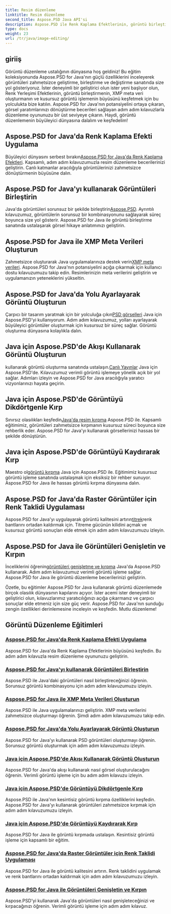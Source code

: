 ```yaml
---
title: Resim düzenleme
linktitle: Resim düzenleme
second_title: Aspose.PSD Java API'si
description: Aspose.PSD ile Renk Kaplama Efektlerinin, görüntü birleştirmenin ve kusursuz görüntü işlemenin büyüsünü keşfedin. Kılavuzlarımızla resim düzenleme oyununuzu geliştirin.
type: docs
weight: 23
url: /tr/java/image-editing/
---
```

## giriiş 

Görüntü düzenleme ustalığının dünyasına hoş geldiniz! Bu eğitim koleksiyonunda Aspose.PSD for Java'nın güçlü özelliklerini inceleyerek görüntüleri zahmetsizce geliştirme, birleştirme ve değiştirme sanatında size yol gösteriyoruz. İster deneyimli bir geliştirici olun ister yeni başlıyor olun, Renk Yerleşimi Efektlerinin, görüntü birleştirmenin, XMP meta veri oluşturmanın ve kusursuz görüntü işlemenin büyüsünü keşfetmek için bu yolculukta bize katılın. Aspose.PSD for Java'nın potansiyelini ortaya çıkaran, görsel yaratımlarınızı dönüştürme becerileri sağlayan adım adım kılavuzlarla düzenleme oyununuzu bir üst seviyeye çıkarın. Haydi, görüntü düzenlemenin büyüleyici dünyasına dalalım ve keşfedelim!

## Aspose.PSD for Java'da Renk Kaplama Efekti Uygulama

 Büyüleyici dünyasını serbest bırakın[Aspose.PSD for Java'da Renk Kaplama Efektleri](./color-overlay-effect/). Kapsamlı, adım adım kılavuzumuzla resim düzenleme becerilerinizi geliştirin. Canlı katmanlar aracılığıyla görüntülerinizi zahmetsizce dönüştürmenin büyüsüne dalın.

## Aspose.PSD for Java'yı kullanarak Görüntüleri Birleştirin

 Java'da görüntüleri sorunsuz bir şekilde birleştirin[Aspose.PSD](./combine-images/). Ayrıntılı kılavuzumuz, görüntülerin sorunsuz bir kombinasyonunu sağlayarak süreç boyunca size yol gösterir. Aspose.PSD for Java ile görüntü birleştirme sanatında ustalaşarak görsel hikaye anlatımınızı geliştirin.

## Aspose.PSD for Java ile XMP Meta Verileri Oluşturun

 Zahmetsizce oluşturarak Java uygulamalarınıza destek verin[XMP meta verileri](./create-xmp-metadata/). Aspose.PSD for Java'nın potansiyelini açığa çıkarmak için kullanıcı dostu kılavuzumuzu takip edin. Resimlerinizin meta verilerini geliştirin ve uygulamanızın yeteneklerini yükseltin.

## Aspose.PSD for Java'da Yolu Ayarlayarak Görüntü Oluşturun

 Çarpıcı bir tasarım yaratmak için bir yolculuğa çıkın[PSD görselleri](./create-image-by-setting-path/) Java için Aspose.PSD'yi kullanıyorum. Adım adım kılavuzumuz, yolları ayarlayarak büyüleyici görüntüler oluşturmak için kusursuz bir süreç sağlar. Görüntü oluşturma dünyasına kolaylıkla dalın.

## Java için Aspose.PSD'de Akışı Kullanarak Görüntü Oluşturun

 kullanarak görüntü oluşturma sanatında ustalaşın.[Canlı Yayınlar](./create-image-using-stream/) Java için Aspose.PSD'de. Kılavuzumuz verimli görüntü işlemeye yönelik açık bir yol sağlar. Adımları izleyin ve Aspose.PSD for Java aracılığıyla yaratıcı vizyonlarınızı hayata geçirin.

## Java için Aspose.PSD'de Görüntüyü Dikdörtgenle Kırp

 Sınırsız olasılıkları keşfedin[Java'da resim kırpma](./crop-image-by-rectangle/) Aspose.PSD ile. Kapsamlı eğitimimiz, görüntüleri zahmetsizce kırpmanın kusursuz süreci boyunca size rehberlik eder. Aspose.PSD for Java'yı kullanarak görsellerinizi hassas bir şekilde dönüştürün.

## Java için Aspose.PSD'de Görüntüyü Kaydırarak Kırp

 Maestro ol[görüntü kırpma](./crop-image-by-shifts/) Java için Aspose.PSD ile. Eğitimimiz kusursuz görüntü işleme sanatında ustalaşmak için eksiksiz bir rehber sunuyor. Aspose.PSD for Java ile hassas görüntü kırpma dünyasına dalın.

## Aspose.PSD for Java'da Raster Görüntüler için Renk Taklidi Uygulaması

 Aspose.PSD for Java'yı uygulayarak görüntü kalitesini artırın[titrek](./implement-dithering/)renk bantlarını ortadan kaldırmak için. Titreme gücünün kilidini açmak ve kusursuz görüntü sonuçları elde etmek için adım adım kılavuzumuzu izleyin.

## Aspose.PSD for Java ile Görüntüleri Genişletin ve Kırpın

 İnceliklerini öğrenin[görüntüleri genişletme ve kırpma](./expand-and-crop-images/) Java'da Aspose.PSD kullanarak. Adım adım kılavuzumuz verimli görüntü işleme sağlar. Aspose.PSD for Java ile görüntü düzenleme becerilerinizi geliştirin.

Özetle, bu eğitimler Aspose.PSD for Java kullanarak görüntü düzenlemede birçok olasılık dünyasının kapılarını açıyor. İster acemi ister deneyimli bir geliştirici olun, kılavuzlarımız yaratıcılığınızı açığa çıkarmanız ve çarpıcı sonuçlar elde etmeniz için size güç verir. Aspose.PSD for Java'nın sunduğu zengin özellikleri derinlemesine inceleyin ve keşfedin. Mutlu düzenleme!
## Görüntü Düzenleme Eğitimleri
### [Aspose.PSD for Java'da Renk Kaplama Efekti Uygulama](./color-overlay-effect/)
Aspose.PSD for Java'da Renk Kaplama Efektlerinin büyüsünü keşfedin. Bu adım adım kılavuzla resim düzenleme oyununuzu geliştirin.
### [Aspose.PSD for Java'yı kullanarak Görüntüleri Birleştirin](./combine-images/)
Aspose.PSD ile Java'daki görüntüleri nasıl birleştireceğinizi öğrenin. Sorunsuz görüntü kombinasyonu için adım adım kılavuzumuzu izleyin.
### [Aspose.PSD for Java ile XMP Meta Verileri Oluşturun](./create-xmp-metadata/)
Aspose.PSD ile Java uygulamalarınızı geliştirin. XMP meta verilerini zahmetsizce oluşturmayı öğrenin. Şimdi adım adım kılavuzumuzu takip edin.
### [Aspose.PSD for Java'da Yolu Ayarlayarak Görüntü Oluşturun](./create-image-by-setting-path/)
Aspose.PSD for Java'yı kullanarak PSD görüntüleri oluşturmayı öğrenin. Sorunsuz görüntü oluşturmak için adım adım kılavuzumuzu izleyin.
### [Java için Aspose.PSD'de Akışı Kullanarak Görüntü Oluşturun](./create-image-using-stream/)
Aspose.PSD for Java'da akışı kullanarak nasıl görsel oluşturulacağını öğrenin. Verimli görüntü işleme için bu adım adım kılavuzu izleyin.
### [Java için Aspose.PSD'de Görüntüyü Dikdörtgenle Kırp](./crop-image-by-rectangle/)
Aspose.PSD ile Java'nın kesintisiz görüntü kırpma özelliklerini keşfedin. Aspose.PSD for Java'yı kullanarak görüntüleri zahmetsizce kırpmak için adım adım kılavuzumuzu izleyin.
### [Java için Aspose.PSD'de Görüntüyü Kaydırarak Kırp](./crop-image-by-shifts/)
Aspose.PSD for Java ile görüntü kırpmada ustalaşın. Kesintisiz görüntü işleme için kapsamlı bir eğitim.
### [Aspose.PSD for Java'da Raster Görüntüler için Renk Taklidi Uygulaması](./implement-dithering/)
Aspose.PSD for Java ile görüntü kalitesini artırın. Renk taklidini uygulamak ve renk bantlarını ortadan kaldırmak için adım adım kılavuzumuzu izleyin.
### [Aspose.PSD for Java ile Görüntüleri Genişletin ve Kırpın](./expand-and-crop-images/)
Aspose.PSD'yi kullanarak Java'da görüntüleri nasıl genişleteceğinizi ve kırpacağınızı öğrenin. Verimli görüntü işleme için adım adım kılavuz.